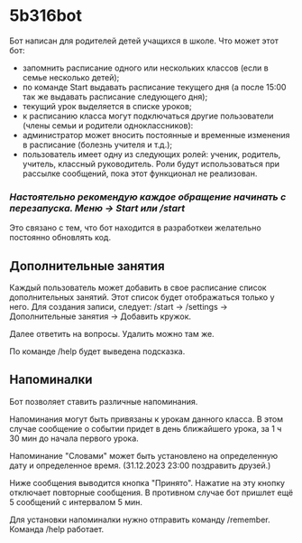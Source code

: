 # 5b316bot
Бот написан для родителей детей учащихся в школе. 
Что может этот бот:
- запомнить расписание одного или нескольких классов (если в семье несколько детей);
- по команде Start выдавать расписание текущего дня (а после 15:00 так же выдавать расписание следующего дня);
- текущий урок выделяется в списке уроков;
- к расписанию класса могут подключаться другие пользователи (члены семьи и родители одноклассников):
- администратор может вносить постоянные и временные изменения в расписание (болезнь учителя и т.д.);
- пользователь имеет одну из следующих ролей: ученик, родитель, учитель, классный руководитель. Роли будут использоваться при рассылке сообщений, пока этот функционал не реализован.

<h3><i>Настоятельно рекомендую каждое обращение начинать с перезапуска. Меню -> Start или /start</i></h3>
Это связано с тем, что бот находится в разработкеи желательно постоянно обновлять код.
<h2>Дополнительные занятия</h2>
<p>Каждый пользователь может добавить в свое расписание список дополнительных занятий. Этот список будет отображаться только у него.
Для создания записи, следует: /start -> /settings -> Дополнительные занятия -> Добавить кружок.</p>
Далее ответить на вопросы.
Удалить можно там же.

По команде /help будет выведена подсказка.

<h2>Напоминалки</h2>

Бот позволяет ставить различные напоминания. 
<p>Напоминания могут быть привязаны к урокам данного класса. В этом случае сообщение о событии придет в день ближайшего урока, за 1 ч 30 мин до начала первого урока. </p>
<p>Напоминание "Словами" может быть установлено на определенную дату и определенное время. (31.12.2023 23:00 поздравить друзей.)</p>
<p>Ниже сообщения выводится кнопка "Принято". Нажатие на эту кнопку отключает повторные сообщения. В противном случае бот пришлет ещё 5 сообщений с интервалом 5 мин.</p>
Для установки напоминалки нужно отправить команду /remember. Команда /help работает.

